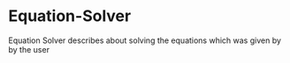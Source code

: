 # Equation-Solver
Equation Solver describes about solving the equations which was given by by the user
